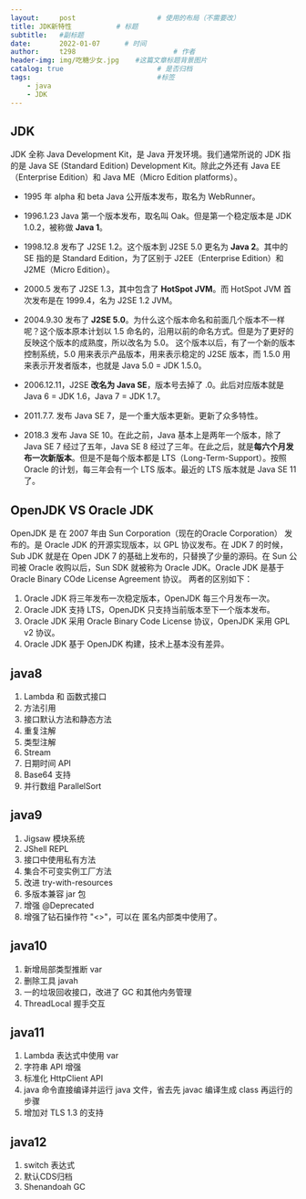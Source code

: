 ```yaml
---
layout:     post   				    # 使用的布局（不需要改）
title: JDK新特性			# 标题 
subtitle:   #副标题
date:       2022-01-07		# 时间
author:     t298						# 作者
header-img: img/吃糖少女.jpg 	#这篇文章标题背景图片
catalog: true 						# 是否归档
tags:								#标签
    - java
    - JDK
---
```


## JDK

JDK 全称 Java Development Kit，是 Java 开发环境。我们通常所说的 JDK 指的是 Java SE (Standard Edition) Development Kit。除此之外还有 Java EE（Enterprise Edition）和 Java ME（Micro Edition platforms）。

- 1995 年 alpha 和 beta Java 公开版本发布，取名为 WebRunner。

- 1996.1.23 Java 第一个版本发布，取名叫 Oak。但是第一个稳定版本是 JDK 1.0.2，被称做 **Java 1**。

- 1998.12.8 发布了 J2SE 1.2。这个版本到 J2SE 5.0 更名为 **Java 2**。其中的 SE 指的是 Standard Edition，为了区别于 J2EE（Enterprise Edition）和 J2ME（Micro Edition）。

- 2000.5 发布了 J2SE 1.3，其中包含了 **HotSpot JVM**。而 HotSpot JVM 首次发布是在 1999.4，名为 J2SE 1.2 JVM。

- 2004.9.30 发布了 **J2SE 5.0**。为什么这个版本命名和前面几个版本不一样呢？这个版本原本计划以 1.5 命名的，沿用以前的命名方式。但是为了更好的反映这个版本的成熟度，所以改名为 5.0。
   这个版本以后，有了一个新的版本控制系统，5.0 用来表示产品版本，用来表示稳定的 J2SE 版本，而 1.5.0 用来表示开发者版本，也就是 Java 5.0 = JDK 1.5.0。

- 2006.12.11，J2SE **改名为 Java SE**，版本号去掉了 .0。此后对应版本就是 Java 6 = JDK 1.6，Java 7 = JDK 1.7。

- 2011.7.7. 发布 Java SE 7，是一个重大版本更新。更新了众多特性。

- 2018.3 发布 Java SE 10。在此之前，Java 基本上是两年一个版本，除了 Java SE 7 经过了五年，Java SE 8 经过了三年。在此之后，就是**每六个月发布一次新版本**。但是不是每个版本都是 LTS（Long-Term-Support）。按照 Oracle 的计划，每三年会有一个 LTS 版本。最近的 LTS 版本就是 Java SE 11 了。

## OpenJDK VS Oracle JDK

OpenJDK 是 在 2007 年由 Sun Corporation（现在的Oracle Corporation） 发布的。是 Oracle JDK 的开源实现版本，以 GPL 协议发布。在 JDK 7 的时候，Sub JDK 就是在 Open JDK 7 的基础上发布的，只替换了少量的源码。在 Sun 公司被 Oracle 收购以后，Sun SDK 就被称为 Oracle JDK。Oracle JDK 是基于 Oracle Binary COde License Agreement 协议。 两者的区别如下：

1. Oracle JDK 将三年发布一次稳定版本，OpenJDK 每三个月发布一次。
2. Oracle JDK 支持 LTS，OpenJDK 只支持当前版本至下一个版本发布。
3. Oracle JDK 采用 Oracle Binary Code License 协议，OpenJDK 采用 GPL v2 协议。
4. Oracle JDK 基于 OpenJDK 构建，技术上基本没有差异。

## java8

1. Lambda 和 函数式接口
2. 方法引用
3. 接口默认方法和静态方法
4. 重复注解
5. 类型注解
6. Stream
7. 日期时间 API
8. Base64 支持
9. 并行数组 ParallelSort

## java9

1. Jigsaw 模块系统
2. JShell REPL
3. 接口中使用私有方法
4. 集合不可变实例工厂方法
5.  改进 try-with-resources
6. 多版本兼容 jar 包
7. 增强 @Deprecated
8. 增强了钻石操作符 "<>"，可以在 匿名内部类中使用了。

## java10

1. 新增局部类型推断 var
2. 删除工具 javah
3. 一的垃圾回收接口，改进了 GC 和其他内务管理
4. ThreadLocal 握手交互

## java11

1. Lambda 表达式中使用 var
2. 字符串 API 增强
3. 标准化 HttpClient API
4.  java 命令直接编译并运行 java 文件，省去先 javac 编译生成 class 再运行的步骤
5. 增加对 TLS 1.3 的支持

## java12

1. switch 表达式
2. 默认CDS归档
3. Shenandoah GC

